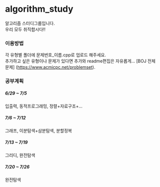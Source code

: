 # algorithm_study
알고리즘 스터디그룹입니다.  
우리 모두 취직합시다!!

### 이용방법
각 유형별 폴더에 문제번호_이름.cpp로 업로드 해주세요.  
추가하고 싶은 유형이나 문제가 있다면 추가와 readme편집은 자유롭게...
[BOJ 전체 문제] (https://www.acmicpc.net/problemset).

### 공부계획
##### 6/29 ~ 7/5 
입출력, 동적프로그래밍, 정렬+자료구조+...  
##### 7/6 ~ 7/12 
그래프, 이분탐색+삼분탐색, 분할정복  
##### 7/13 ~ 7/19 
그리디, 완전탐색  
##### 7/20 ~ 7/26 
완전탐색
